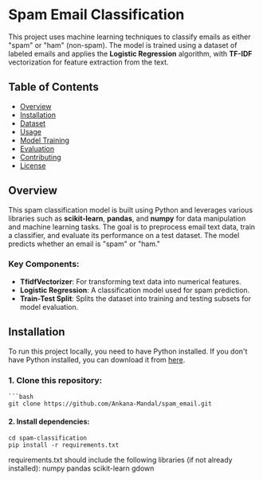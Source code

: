 # **Spam Email Classification**

This project uses machine learning techniques to classify emails as either "spam" or "ham" (non-spam). The model is trained using a dataset of labeled emails and applies the **Logistic Regression** algorithm, with **TF-IDF** vectorization for feature extraction from the text.

## **Table of Contents**
- [Overview](#overview)
- [Installation](#installation)
- [Dataset](#dataset)
- [Usage](#usage)
- [Model Training](#model-training)
- [Evaluation](#evaluation)
- [Contributing](#contributing)
- [License](#license)

## **Overview**
This spam classification model is built using Python and leverages various libraries such as **scikit-learn**, **pandas**, and **numpy** for data manipulation and machine learning tasks. The goal is to preprocess email text data, train a classifier, and evaluate its performance on a test dataset. The model predicts whether an email is "spam" or "ham."

### **Key Components**:
- **TfidfVectorizer**: For transforming text data into numerical features.
- **Logistic Regression**: A classification model used for spam prediction.
- **Train-Test Split**: Splits the dataset into training and testing subsets for model evaluation.

## **Installation**

To run this project locally, you need to have Python installed. If you don't have Python installed, you can download it from [here](https://www.python.org/downloads/).

### 1. Clone this repository:

    ```bash
    git clone https://github.com/Ankana-Mandal/spam_email.git

#### 2. Install dependencies:
    cd spam-classification
    pip install -r requirements.txt

requirements.txt should include the following libraries (if not already installed):
    numpy
    pandas
    scikit-learn
    gdown



